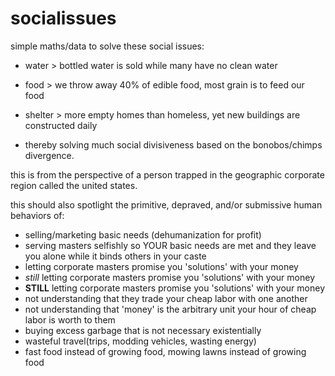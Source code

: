 # socialissues
simple maths/data to solve these social issues:
- water > bottled water is sold while many have no clean water
- food > we throw away 40% of edible food, most grain is to feed our food
- shelter > more empty homes than homeless, yet new buildings are constructed daily

- thereby solving much social divisiveness based on the bonobos/chimps divergence.

this is from the perspective of a person trapped in the geographic corporate region called the united states.

this should also spotlight the primitive, depraved, and/or submissive human behaviors of:
- selling/marketing basic needs (dehumanization for profit)
- serving masters selfishly so YOUR basic needs are met and they leave you alone while it binds others in your caste
- letting corporate masters promise you 'solutions' with your money
- <i>still</i> letting corporate masters promise you 'solutions' with your money
- <strong>STILL</strong> letting corporate masters promise you 'solutions' with your money
- not understanding that they trade your cheap labor with one another
- not understanding that 'money' is the arbitrary unit your hour of cheap labor is worth to them
- buying excess garbage that is not necessary existentially
- wasteful travel(trips, modding vehicles, wasting energy)
- fast food instead of growing food, mowing lawns instead of growing food

